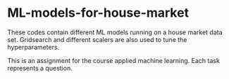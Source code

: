 # ML-models-for-house-market

These codes contain different ML models running on a house market data set. Gridsearch and different scalers are also used to tune the hyperparameters.

This is an assignment for the course applied machine learning. Each task represents a question.
